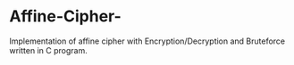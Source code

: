 # Affine-Cipher-

Implementation of affine cipher with Encryption/Decryption and Bruteforce written in C program.
